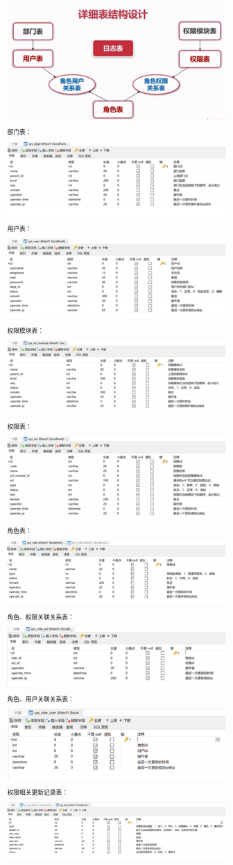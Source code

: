 ![1590806408179](assets/1590806408179.png)



部门表：

![1590760305119](assets/1590760305119.png)

用户表：

![1590760578296](assets/1590760578296.png)

权限模块表：

![1590805321161](assets/1590805321161.png)

权限表：

![1590805518778](assets/1590805518778.png)

角色表：

![1590805624972](assets/1590805624972.png)

角色、权限关联关系表：

![1590805777419](assets/1590805777419.png)

角色、用户关联关系表：

![1590806310926](assets/1590806310926.png)

权限相关更新记录表：

![1590806018765](assets/1590806018765.png)



